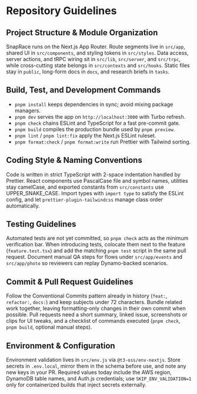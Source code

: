 # Repository Guidelines

## Project Structure & Module Organization
SnapRace runs on the Next.js App Router. Route segments live in `src/app`, shared UI in `src/components`, and styling tokens in `src/styles`. Data access, server actions, and tRPC wiring sit in `src/lib`, `src/server`, and `src/trpc`, while cross-cutting state belongs in `src/contexts` and `src/hooks`. Static files stay in `public`, long-form docs in `docs`, and research briefs in `tasks`.

## Build, Test, and Development Commands
- `pnpm install` keeps dependencies in sync; avoid mixing package managers.
- `pnpm dev` serves the app on `http://localhost:3000` with Turbo refresh.
- `pnpm check` chains ESLint and TypeScript for a fast pre-commit gate.
- `pnpm build` compiles the production bundle used by `pnpm preview`.
- `pnpm lint` / `pnpm lint:fix` apply the Next.js ESLint ruleset.
- `pnpm format:check` / `pnpm format:write` run Prettier with Tailwind sorting.

## Coding Style & Naming Conventions
Code is written in strict TypeScript with 2-space indentation handled by Prettier. React components use PascalCase file and symbol names, utilities stay camelCase, and exported constants from `src/constants` use UPPER_SNAKE_CASE. Import types with `import type` to satisfy the ESLint config, and let `prettier-plugin-tailwindcss` manage class order automatically.

## Testing Guidelines
Automated tests are not yet committed, so `pnpm check` acts as the minimum verification bar. When introducing tests, colocate them next to the feature (`feature.test.tsx`) and add the matching `pnpm test` script in the same pull request. Document manual QA steps for flows under `src/app/events` and `src/app/photo` so reviewers can replay Dynamo-backed scenarios.

## Commit & Pull Request Guidelines
Follow the Conventional Commits pattern already in history (`feat:`, `refactor:`, `docs:`) and keep subjects under 72 characters. Bundle related work together, leaving formatting-only changes in their own commit when possible. Pull requests need a short summary, linked issue, screenshots or clips for UI tweaks, and a checklist of commands executed (`pnpm check`, `pnpm build`, optional manual steps).

## Environment & Configuration
Environment validation lives in `src/env.js` via `@t3-oss/env-nextjs`. Store secrets in `.env.local`, mirror them in the schema before use, and note any new keys in your PR. Required values today include the AWS region, DynamoDB table names, and Auth.js credentials; use `SKIP_ENV_VALIDATION=1` only for containerized builds that inject secrets externally.
